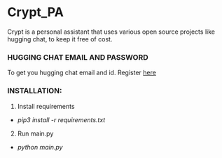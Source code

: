 # Crypt_PA
Crypt is a personal assistant that uses various open source projects like hugging chat, to keep it free of cost.


### HUGGING CHAT EMAIL AND PASSWORD

To get you hugging chat email and id. 
Register [here](https://huggingface.co/join)


### INSTALLATION:

1. Install requirements
* *pip3 install -r requirements.txt* 

2. Run main.py
* *python main.py* 
